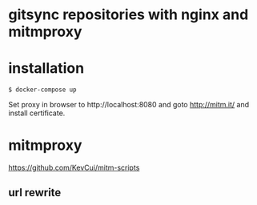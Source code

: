 # gitsync repositories with nginx and mitmproxy

# installation
```
$ docker-compose up
```

Set proxy in browser to http://localhost:8080 and goto http://mitm.it/ and install certificate.

# mitmproxy
https://github.com/KevCui/mitm-scripts

## url rewrite
